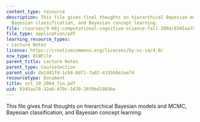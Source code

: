 ```yaml
---
content_type: resource
description: This file gives final thoughts on hierarchical Bayesian models and MCMC,
  Bayesian classification, and Bayesian concept learning.
file: /courses/9-66j-computational-cognitive-science-fall-2004/8345aa7832ab479c167026f9bd1983ba_oct_19_2004_fin.pdf
file_type: application/pdf
learning_resource_types:
- Lecture Notes
license: https://creativecommons.org/licenses/by-nc-sa/4.0/
ocw_type: OCWFile
parent_title: Lecture Notes
parent_type: CourseSection
parent_uid: da1d41fd-1c04-8df1-fa02-4155b8e1ee74
resourcetype: Document
title: oct_19_2004_fin.pdf
uid: 8345aa78-32ab-479c-1670-26f9bd1983ba
---
```

This file gives final thoughts on hierarchical Bayesian models and MCMC, Bayesian classification, and Bayesian concept learning.